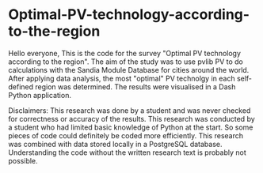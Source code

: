 # Optimal-PV-technology-according-to-the-region
Hello everyone,
This is the code for the survey "Optimal PV technology according to the region".
The aim of the study was to use pvlib PV to do calculations with the Sandia Module Database for cities around the world. 
After applying data analysis, the most "optimal" PV technolgy in each self-defined region was determined. 
The results were visualised in a Dash Python application.


Disclaimers: 
This research was done by a student and was never checked for correctness or accuracy of the results.
This research was conducted by a student who had limited basic knowledge of Python at the start. So some pieces of code could definitely be coded more efficiently.
This research was combined with data stored locally in a PostgreSQL database.
Understanding the code without the written research text is probably not possible.
